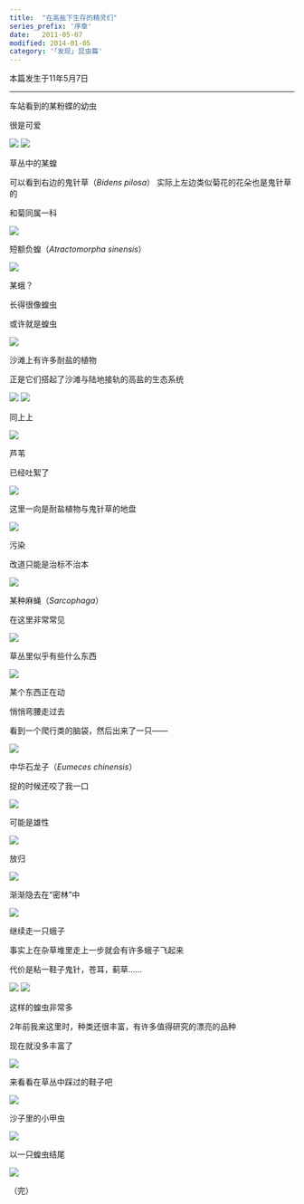 ```yaml
---
title:  "在高盐下生存的精灵们"
series_prefix: '序章'
date:   2011-05-07
modified: 2014-01-05
category: '｢发现｣ 昆虫篇'
---
```

本篇发生于11年5月7日

---

车站看到的某粉蝶的幼虫

很是可爱

<img class='disc' src='https://i.postimg.cc/ZKPxjkjN/1.jpg'>
<img class='disc' src='https://i.postimg.cc/50Hmm6k9/2.jpg'>

草丛中的某蝗

可以看到右边的鬼针草（<i>Bidens pilosa</i>） 实际上左边类似菊花的花朵也是鬼针草的

和菊同属一科

<img class='disc' src='https://i.postimg.cc/6QpcyHrv/3.jpg'>

短额负蝗（<i>Atractomorpha sinensis</i>）

<img class='disc' src='https://i.postimg.cc/PrnMmfbh/4.jpg'>

某蛾？

长得很像蝗虫

或许就是蝗虫

<img class='disc' src='https://i.postimg.cc/JhYqJbxd/5.jpg'>

沙滩上有许多耐盐的植物

正是它们搭起了沙滩与陆地接轨的高盐的生态系统

<img class='disc' src='https://i.postimg.cc/bYtTDSt3/6.jpg'>
<img class='disc' src='https://i.postimg.cc/sXt4HstY/7.jpg'>

同上上

<img class='disc' src='https://i.postimg.cc/PJYzB0jB/8.jpg'>

芦苇

已经吐絮了

<img class='disc' src='https://i.postimg.cc/Jz1c2Td2/9.jpg'>

这里一向是耐盐植物与鬼针草的地盘

<img class='disc' src='https://i.postimg.cc/vZ3LFWJH/10.jpg'>

污染

改道只能是治标不治本

<img class='disc' src='https://i.postimg.cc/Bvb5qj35/11.jpg'>

某种麻蝇（<i>Sarcophaga</i>）

在这里非常常见

<img class='disc' src='https://i.postimg.cc/gJ6vZ1nn/12.jpg'>

草丛里似乎有些什么东西

<img class='disc' src='https://i.postimg.cc/5yBLPv5J/13.jpg'>

某个东西正在动

悄悄弯腰走过去

看到一个爬行类的脑袋，然后出来了一只——

<img class='disc' src='https://i.postimg.cc/d3PGmnyn/14.jpg'>

中华石龙子（<i>Eumeces chinensis</i>）

捉的时候还咬了我一口

<img class='disc' src='https://i.postimg.cc/5trBjf9h/15.jpg'>

可能是雄性

<img class='disc' src='https://i.postimg.cc/X7WwrH3Y/16.jpg'>

放归

<img class='disc' src='https://i.postimg.cc/59LBNchr/17.jpg'>

渐渐隐去在“密林”中

<img class='disc' src='https://i.postimg.cc/15KDwG5c/18.jpg'>

继续走一只蛾子

事实上在杂草堆里走上一步就会有许多蛾子飞起来

代价是粘一鞋子鬼针，苍耳，蓟草……

<img class='disc' src='https://i.postimg.cc/MpKVDnnk/19.jpg'>
<img class='disc' src='https://i.postimg.cc/y8Q9r7RD/20.jpg'>

这样的蝗虫非常多

2年前我来这里时，种类还很丰富，有许多值得研究的漂亮的品种

现在就没多丰富了

<img class='disc' src='https://i.postimg.cc/cJv3pP7X/21.jpg'>

来看看在草丛中踩过的鞋子吧

<img class='disc' src='https://i.postimg.cc/MTRQTRFB/22.jpg'>

沙子里的小甲虫

<img class='disc' src='https://i.postimg.cc/8CxvNwtD/23.jpg'>

以一只蝗虫结尾

<img class='disc' src='https://i.postimg.cc/SRhzzsBv/24.jpg'>

（完）
